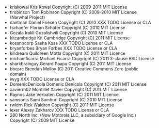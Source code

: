 
-   kriskowal Kris Kowal Copyright (C) 2009-2011 MIT License
-   tlrobinson Tom Robinson Copyright (C) 2009-2010 MIT License (Narwhal
    Project)
-   dantman Daniel Friesen Copyright (C) 2010 XXX TODO License or CLA
-   fschaefer Florian Schäfer Copyright (C) 2010 MIT License
-   Gozala Irakli Gozalishvili Copyright (C) 2010 MIT License
-   kitcambridge Kit Cambridge Copyright (C) 2011 MIT License
-   kossnocorp Sasha Koss XXX TODO License or CLA
-   bryanforbes Bryan Forbes XXX TODO License or CLA
-   killdream Quildreen Motta Copyright (C) 2011 MIT Licence
-   michaelficarra Michael Ficarra Copyright (C) 2011 3-clause BSD
    License
-   sharkbrainguy Gerard Paapu Copyright (C) 2011 MIT License
-   bbqsrc Brendan Molloy (C) 2011 Creative Commons Zero (public domain)
-   iwyg XXX TODO License or CLA
-   DomenicDenicola Domenic Denicola Copyright (C) 2011 MIT License
-   xavierm02 Montillet Xavier Copyright (C) 2011 MIT License
-   Raynos Jake Verbaten Copyright (C) 2011 MIT Licence
-   samsonjs Sami Samhuri Copyright (C) 2010 MIT License
-   rwldrn Rick Waldron Copyright (C) 2011 MIT License
-   lexer Alexey Zakharov XXX TODO License or CLA
-   280 North Inc. (Now Motorola LLC, a subsidiary of Google Inc.)
    Copyright (C) 2009 MIT License

